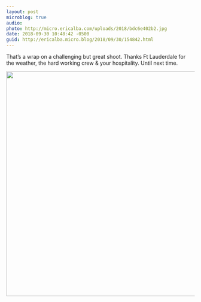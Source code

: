 ```yaml
---
layout: post
microblog: true
audio: 
photo: http://micro.ericalba.com/uploads/2018/bdc6e402b2.jpg
date: 2018-09-30 10:48:42 -0500
guid: http://ericalba.micro.blog/2018/09/30/154842.html
---
```

That’s a wrap on a challenging but great shoot. Thanks Ft Lauderdale for the weather, the hard working crew & your hospitality. Until next time.

<img src="http://micro.ericalba.com/uploads/2018/bdc6e402b2.jpg" width="600" height="600" />
